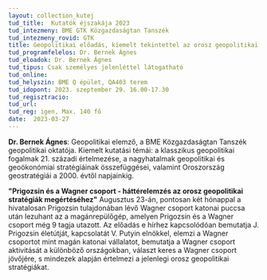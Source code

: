 ```yaml
---
layout: collection_kutej
tud_title:  Kutatók éjszakája 2023
tud_intezmeny: BME GTK Közgazdaságtan Tanszék
tud_intezmeny_rovid: GTK
title: Geopolitikai előadás, kiemelt tekintettel az orosz geopolitikai stratégiákra
tud_programfelelos: Dr. Bernek Ágnes
tud_eloadok: Dr. Bernek Ágnes
tud_tipus: Csak személyes jelenléttel látogatható
tud_online: 
tud_helyszin: BME Q épület, QA403 terem
tud_idopont: 2023. szeptember 29. 16.00-17.30
tud_regisztracio: 
tud_url: 
tud_reg: igen, Max. 140 fő
date:  2023-03-27
---
```


**Dr. Bernek Ágnes**: Geopolitikai elemző, a BME Közgazdaságtan Tanszék geopolitikai oktatója. Kiemelt kutatási témái: a klasszikus geopolitikai fogalmak 21. századi értelmezése, a nagyhatalmak geopolitikai és geoökonómiai stratégiáinak összefüggései, valamint Oroszország geostratégiái a 2000. évtől napjainkig.

**"Prigozsin és a Wagner csoport - háttérelemzés az orosz geopolitikai stratégiák megértéséhez"** Augusztus 23-án, pontosan két hónappal a hivatalosan Prigozsin tulajdonában lévő Wagner csoport katonai puccsa után lezuhant az a magánrepülőgép, amelyen Prigozsin és a Wagner csoport még 9 tagja utazott. Az előadás e hírhez kapcsolódóan bemutatja J. Prigozsin életútját, kapcsolatát V. Putyin elnökkel, elemzi a Wagner csoportot mint magán katonai vállalatot, bemutatja a Wagner csoport aktivitását a különböző országokban, választ keres a Wagner csoport jövőjére, s mindezek alapján értelmezi a jelenlegi orosz geopolitikai stratégiákat.
